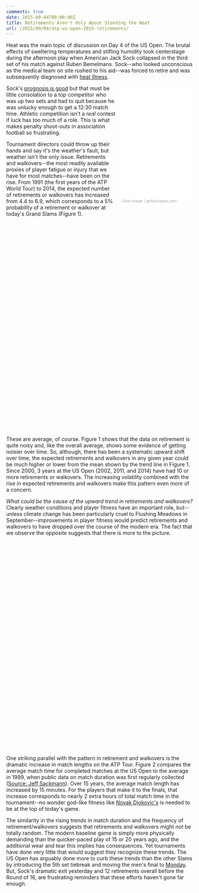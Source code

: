 ```yaml
---
comments: true
date: 2015-09-04T00:00:00Z
title: Retirements Aren't Only About Standing the Heat
url: /2015/09/04/atp-us-open-2015-retirements/
---
```


Heat was the main topic of discussion on Day 4 of the US Open. The brutal effects of sweltering temperatures and stifling humidity took centerstage during the afternoon play when American Jack Sock collapsed in the third set of his match against Ruben Bemelmans. Sock--who looked unconscious as the medical team on site rushed to his aid--was forced to retire and was subsequently diagnosed with [heat illness](https://www.washingtonpost.com/news/early-lead/wp/2015/09/03/american-tennis-player-jack-sock-collapses-on-court-at-u-s-open/).

<!--more-->

<div class="getty embed image" style="background-color:#fff;display:inline-block;font-family:'Helvetica Neue',Helvetica,Arial,sans-serif;color:#a7a7a7;font-size:11px;width:100%;max-width:198px;float:right;padding: 1%;"><div style="overflow:hidden;position:relative;height:0;padding:150.000000% 0 0 0;width:100%;"><iframe src="//embed.gettyimages.com/embed/486374152?et=17mpygVHQq5Wwev-HMNE_Q&viewMoreLink=on&sig=8Imw3OpwTbfVi23qfxR6E9vms1uZ1I6y5_Ea9jTf5is=" width="198" height="297" scrolling="no" frameborder="0" style="display:inline-block;position:absolute;top:0;left:0;width:100%;height:100%;"></iframe></div><p style="margin:0;"></p><div style="padding:0;margin:0 0 0 10px;text-align:left;"><a href="http://www.gettyimages.com/detail/486374152" target="_blank" style="color:#a7a7a7;text-decoration:none;font-weight:normal !important;border:none;display:inline-block;">View image</a> | <a href="http://www.gettyimages.com" target="_blank" style="color:#a7a7a7;text-decoration:none;font-weight:normal !important;border:none;display:inline-block;">gettyimages.com</a></div></div>

Sock's [prognosis is good](http://www.usatoday.com/story/sports/tennis/2015/09/03/american-jack-sock-becomes-13th-player-retire-us-open/71654162/) but that must be little consolation to a top competitor who was up two sets and had to quit because he was unlucky enough to get a 12:30 match time. Athletic competition isn't a _real_ contest if luck has too much of a role. This is what makes penalty shoot-outs in association football so frustrating. 


Tournament directors could throw up their hands and say it's the weather's fault, but weather isn't the only issue. Retirements and walkovers--the most readily available proxies of player fatigue or injury that we have for most matches--have been on the rise. From 1991 (the first years of the ATP World Tour) to 2014, the expected number of retirements or walkovers has increased from 4.4 to 6.9, which corresponds to a 5% probability of a retirement or walkover at today's Grand Slams (Figure 1). 

<!-- jsHeader -->
<script type="text/javascript">
 
// jsData 
function gvisDataScatterChartID68b4ccdbb15 () {
var data = new google.visualization.DataTable();
var datajson =
[
 [
 1991,
6 
],
[
 1992,
7 
],
[
 1993,
7 
],
[
 1994,
4 
],
[
 1995,
4 
],
[
 1996,
4 
],
[
 1997,
6 
],
[
 1998,
7 
],
[
 1999,
7 
],
[
 2000,
3 
],
[
 2001,
3 
],
[
 2002,
10 
],
[
 2003,
5 
],
[
 2004,
7 
],
[
 2005,
4 
],
[
 2006,
2 
],
[
 2007,
8 
],
[
 2008,
6 
],
[
 2009,
4 
],
[
 2010,
8 
],
[
 2011,
11 
],
[
 2012,
4 
],
[
 2013,
5 
],
[
 2014,
10 
] 
];
data.addColumn('number','year');
data.addColumn('number','Retirements');
data.addRows(datajson);
return(data);
}
 
// jsDrawChart
function drawChartScatterChartID68b4ccdbb15() {
var data = gvisDataScatterChartID68b4ccdbb15();
var options = {};
options["allowHtml"] = true;
options["width"] =    720;
options["height"] =    560;
options["trendlines"] = {0:{type: 'exponential'}, 1: {}};
options["hAxis"] = {format: '####', title: 'Year', minValue : 1990, maxValue: 2014, 
			ticks: [1990, 1992, 1994, 1996, 1998, 2000, 2002, 2004, 2006, 2008, 2010, 2012, 2014]};
options["vAxis"] = {title: 'Total'};
options["title"] = "Figure 1. ATP Retirements and Walkovers, US Open 1990 - 2014";
options["pointSize"] =     20;
options["series"] = [{color:'#FFC107'}, {color: '#00BCD4'}];
options["legend"] = "none";


    var chart = new google.visualization.ScatterChart(
    document.getElementById('ScatterChartID68b4ccdbb15')
    );
    chart.draw(data,options);
    

}
  
 
// jsDisplayChart
(function() {
var pkgs = window.__gvisPackages = window.__gvisPackages || [];
var callbacks = window.__gvisCallbacks = window.__gvisCallbacks || [];
var chartid = "corechart";
  
// Manually see if chartid is in pkgs (not all browsers support Array.indexOf)
var i, newPackage = true;
for (i = 0; newPackage && i < pkgs.length; i++) {
if (pkgs[i] === chartid)
newPackage = false;
}
if (newPackage)
  pkgs.push(chartid);
  
// Add the drawChart function to the global list of callbacks
callbacks.push(drawChartScatterChartID68b4ccdbb15);
})();
function displayChartScatterChartID68b4ccdbb15() {
  var pkgs = window.__gvisPackages = window.__gvisPackages || [];
  var callbacks = window.__gvisCallbacks = window.__gvisCallbacks || [];
  window.clearTimeout(window.__gvisLoad);
  // The timeout is set to 100 because otherwise the container div we are
  // targeting might not be part of the document yet
  window.__gvisLoad = setTimeout(function() {
  var pkgCount = pkgs.length;
  google.load("visualization", "1", { packages:pkgs, callback: function() {
  if (pkgCount != pkgs.length) {
  // Race condition where another setTimeout call snuck in after us; if
  // that call added a package, we must not shift its callback
  return;
}
while (callbacks.length > 0)
callbacks.shift()();
} });
}, 100);
}
 
// jsFooter
</script>
 
<!-- jsChart -->  
<script type="text/javascript" src="https://www.google.com/jsapi?callback=displayChartScatterChartID68b4ccdbb15"></script>
 
<!-- divChart -->
  
<div id="ScatterChartID68b4ccdbb15" 
  style="width: 720; height: 560;">
</div>

These are average, of course. Figure 1 shows that the data on retirement is quite noisy and, like the overall average, shows some evidence of getting noisier over time. So, although, there has been a systematic upward shift over time, the expected retirements and walkovers in any given year could be much higher or lower from the mean shown by the trend line in Figure 1. Since 2000, 3 years at the US Open (2002, 2011, and 2014) have had 10 or more retirements or walkovers. The increasing volatility combined with the rise in expected retirements and walkovers make this pattern even _more_ of a concern. 

_What could be the cause of the upward trend in retirements and walkovers?_ Clearly weather conditions and player fitness have an important role, but--unless climate change has been particularly cruel to Flushing Meadows in September--improvements in player fitness would predict retirements and walkovers to have dropped over the course of the modern era. The fact that we observe the opposite suggests that there is more to the picture. 

<!-- jsHeader -->
<script type="text/javascript">
 
// jsData 
function gvisDataScatterChartID68b56b58717 () {
var data = new google.visualization.DataTable();
var datajson =
[
 [
 1999,
0,
0 
],
[
 2000,
-4,
-4.40512334 
],
[
 2001,
-4,
-1.864800759 
],
[
 2002,
3,
5.070889894 
],
[
 2003,
-2,
2.426711668 
],
[
 2004,
0,
3.96127451 
],
[
 2005,
-3,
7.296030607 
],
[
 2006,
-5,
-0.3590588235 
],
[
 2007,
1,
7.598703888 
],
[
 2008,
-1,
10.46864366 
],
[
 2009,
-3,
7.661884266 
],
[
 2010,
1,
12.01680672 
],
[
 2011,
4,
13.19776876 
],
[
 2012,
-3,
23.44237207 
],
[
 2013,
-2,
14.13982642 
],
[
 2014,
3,
7.711915535 
] 
];
data.addColumn('number','year');
data.addColumn('number','Retirements');
data.addColumn('number','Minutes');
data.addRows(datajson);
return(data);
}
 
// jsDrawChart
function drawChartScatterChartID68b56b58717() {
var data = gvisDataScatterChartID68b56b58717();
var options = {};
options["allowHtml"] = true;
options["width"] =    720;
options["height"] =    560;
options["trendlines"] = {0:{type: 'exponential'}, 1: {type : 'exponential'}};
options["hAxis"] = {format: '####', title: 'Year', minValue : 1998, maxValue: 2014, 
			ticks: [1998, 2000, 2002, 2004, 2006, 2008, 2010, 2012, 2014]};
options["vAxis"] = {title: 'Difference from 1999'};
options["pointSize"] =     20;
options["series"] = [{color:'#FFC107'}, {color: '#00BCD4'}];
options["title"] = "Figure 2. Change in ATP Average Match Duration and Retirements/Walkovers, US Open 1999 - 2014";


    var chart = new google.visualization.ScatterChart(
    document.getElementById('ScatterChartID68b56b58717')
    );
    chart.draw(data,options);
    

}
  
 
// jsDisplayChart
(function() {
var pkgs = window.__gvisPackages = window.__gvisPackages || [];
var callbacks = window.__gvisCallbacks = window.__gvisCallbacks || [];
var chartid = "corechart";
  
// Manually see if chartid is in pkgs (not all browsers support Array.indexOf)
var i, newPackage = true;
for (i = 0; newPackage && i < pkgs.length; i++) {
if (pkgs[i] === chartid)
newPackage = false;
}
if (newPackage)
  pkgs.push(chartid);
  
// Add the drawChart function to the global list of callbacks
callbacks.push(drawChartScatterChartID68b56b58717);
})();
function displayChartScatterChartID68b56b58717() {
  var pkgs = window.__gvisPackages = window.__gvisPackages || [];
  var callbacks = window.__gvisCallbacks = window.__gvisCallbacks || [];
  window.clearTimeout(window.__gvisLoad);
  // The timeout is set to 100 because otherwise the container div we are
  // targeting might not be part of the document yet
  window.__gvisLoad = setTimeout(function() {
  var pkgCount = pkgs.length;
  google.load("visualization", "1", { packages:pkgs, callback: function() {
  if (pkgCount != pkgs.length) {
  // Race condition where another setTimeout call snuck in after us; if
  // that call added a package, we must not shift its callback
  return;
}
while (callbacks.length > 0)
callbacks.shift()();
} });
}, 100);
}
 
// jsFooter
</script>
 
<!-- jsChart -->  
<script type="text/javascript" src="https://www.google.com/jsapi?callback=displayChartScatterChartID68b56b58717"></script>
 
<!-- divChart -->
  
<div id="ScatterChartID68b56b58717" 
  style="width: 720; height: 560;">
</div>

One striking parallel with the pattern in retirement and walkovers is the dramatic increase in match lengths on the ATP Tour. Figure 2 compares the average match time for completed matches at the US Open to the average in 1999, when public data on match duration was first regularly collected ([Source: Jeff Sackmann](https://github.com/JeffSackmann/tennis_atp)). Over 15 years, the average match length has increased by 15 minutes. For the players that make it to the finals, that increase corresponds to nearly 2 extra hours of total match time in the tournament--no wonder god-like fitness like [Novak Djokovic's](http://espn.go.com/tennis/story/_/id/8132800/has-novak-djokovic-become-fittest-athlete-ever-espn-magazine) is needed to be at the top of today's game.

The similarity in the rising trends in match duration and the frequency of retirement/walkovers suggests that retirements and walkovers might not be totally random. The modern baseline game is simply more physically demanding than the quicker-paced play of 15 or 20 years ago, and the additional wear and tear this implies has consequences. Yet tournaments have done very little that would suggest they recognize these trends. The US Open has arguably done more to curb these trends than the other Slams by introducing the 5th set tiebreak and moving the men's final to [Monday](http://www.tennis.com/pro-game/2012/12/us-open-mens-final-moved-monday-2013/45691/#.VenDuOlUJmg).  But, Sock's dramatic exit yesterday and 12 retirements overall before the Round of 16, are frustrating reminders that these efforts haven't gone far enough. 



